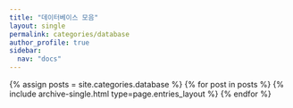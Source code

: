 ```yaml
---
title: "데이터베이스 모음"
layout: single
permalink: categories/database
author_profile: true
sidebar:
  nav: "docs"
---
```


 {% assign posts = site.categories.database %}
 {% for post in posts %} {% include archive-single.html type=page.entries_layout %} {% endfor %}

